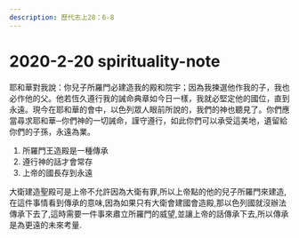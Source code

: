 ```yaml
---
description: 歷代志上28：6-8
---
```


# 2020-2-20 spirituality-note

耶和華對我說：你兒子所羅門必建造我的殿和院宇；因為我揀選他作我的子，我也必作他的父。他若恆久遵行我的誡命典章如今日一樣，我就必堅定他的國位，直到永遠。現今在耶和華的會中，以色列眾人眼前所說的，我們的神也聽見了。你們應當尋求耶和華─你們神的一切誡命，謹守遵行，如此你們可以承受這美地，遺留給你們的子孫，永遠為業。

1. 所羅門王造殿是一種傳承
2. 遵行神的話才會常存
3. 上帝的國長存到永遠

大衛建造聖殿可是上帝不允許因為大衛有罪,所以上帝點的他的兒子所羅門來建造,在這件事情看到傳承的意味,因為如果只有大衛會建國會造殿,那以色列國就沒辦法傳承下去了,這時需要一件事來肅立所羅門的威望,並讓上帝的話傳承下去,所以傳承是為更遠的未來考量.

